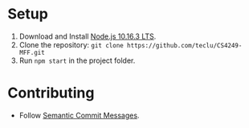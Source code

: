 # Setup
1. Download and Install [Node.js 10.16.3 LTS](https://nodejs.org/en/).
2. Clone the repository: `git clone https://github.com/teclu/CS4249-MFF.git`
3. Run `npm start` in the project folder.

# Contributing
- Follow [Semantic Commit Messages](https://seesparkbox.com/foundry/semantic_commit_messages).
